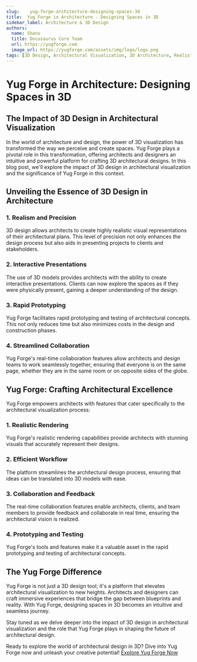 ```yaml
---
slug:    yug-forge-architecture-designing-spaces-3d
title:  Yug Forge in Architecture - Designing Spaces in 3D
sidebar_label: Architecture & 3D Design
authors:
  name: Shanu
  title: Docusaurus Core Team
  url: https://yugforge.com
  image_url: https://yugforge.com/assets/img/logo/logo.png
tags: [3D Design, Architectural Visualization, 3D Architecture, Realistic Rendering, Architectural Excellence, Design Tools, Architectural Visualization Software, Collaboration in Architecture, Architectural Prototyping, Yug Forge, docusaurus]
---
```


# Yug Forge in Architecture: Designing Spaces in 3D

## The Impact of 3D Design in Architectural Visualization

In the world of architecture and design, the power of 3D visualization has transformed the way we perceive and create spaces. Yug Forge plays a pivotal role in this transformation, offering architects and designers an intuitive and powerful platform for crafting 3D architectural designs. In this blog post, we'll explore the impact of 3D design in architectural visualization and the significance of Yug Forge in this context.

## Unveiling the Essence of 3D Design in Architecture

### 1. **Realism and Precision**

3D design allows architects to create highly realistic visual representations of their architectural plans. This level of precision not only enhances the design process but also aids in presenting projects to clients and stakeholders.

### 2. **Interactive Presentations**

The use of 3D models provides architects with the ability to create interactive presentations. Clients can now explore the spaces as if they were physically present, gaining a deeper understanding of the design.

### 3. **Rapid Prototyping**

Yug Forge facilitates rapid prototyping and testing of architectural concepts. This not only reduces time but also minimizes costs in the design and construction phases.

### 4. **Streamlined Collaboration**

Yug Forge's real-time collaboration features allow architects and design teams to work seamlessly together, ensuring that everyone is on the same page, whether they are in the same room or on opposite sides of the globe.

## Yug Forge: Crafting Architectural Excellence

Yug Forge empowers architects with features that cater specifically to the architectural visualization process:

### 1. **Realistic Rendering**

Yug Forge's realistic rendering capabilities provide architects with stunning visuals that accurately represent their designs.

### 2. **Efficient Workflow**

The platform streamlines the architectural design process, ensuring that ideas can be translated into 3D models with ease.

### 3. **Collaboration and Feedback**

The real-time collaboration features enable architects, clients, and team members to provide feedback and collaborate in real time, ensuring the architectural vision is realized.

### 4. **Prototyping and Testing**

Yug Forge's tools and features make it a valuable asset in the rapid prototyping and testing of architectural concepts.

## The Yug Forge Difference

Yug Forge is not just a 3D design tool; it's a platform that elevates architectural visualization to new heights. Architects and designers can craft immersive experiences that bridge the gap between blueprints and reality. With Yug Forge, designing spaces in 3D becomes an intuitive and seamless journey.

Stay tuned as we delve deeper into the impact of 3D design in architectural visualization and the role that Yug Forge plays in shaping the future of architectural design.

Ready to explore the world of architectural design in 3D? Dive into Yug Forge now and unleash your creative potential! [Explore Yug Forge Now](https://www.yugforge.com)
